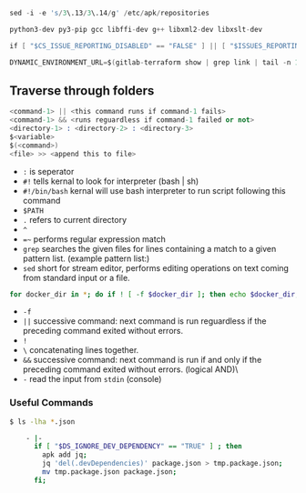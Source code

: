 
``` s
sed -i -e 's/3\.13/3\.14/g' /etc/apk/repositories

python3-dev py3-pip gcc libffi-dev g++ libxml2-dev libxslt-dev

if [ "$CS_ISSUE_REPORTING_DISABLED" == "FALSE" ] || [ "$ISSUES_REPORTING_ENABLE" == "TRUE" ] ; then post_issues ; fi

DYNAMIC_ENVIRONMENT_URL=$(gitlab-terraform show | grep link | tail -n 1 | cut -d '"' -f 2)


```

## Traverse through folders


``` s
<command-1> || <this command runs if command-1 fails>
<command-1> && <runs reguardless if command-1 failed or not>
<directory-1> : <directory-2> : <directory-3>
$<variable>
$(<command>)
<file> >> <append this to file>

```

- `:` is seperator
- `#!` tells kernal to look for interpreter (bash | sh)
- `#!/bin/bash` kernal will use bash interpreter to run script following this command
- `$PATH`
- `.` refers to current directory
- `^` 
- `=~` performs regular expression match
- `grep` searches the given files for lines containing a match to a given pattern list. (example pattern list:)
- `sed` short for stream editor, performs editing operations on text coming from standard input or a file.

``` bash
for docker_dir in *; do if ! [ -f $docker_dir ]; then echo $docker_dir;  cd $docker_dir; hadolint --failure-threshold warning Dockerfile || FAILURE_COUNT=$((FAILURE_COUNT+1)); cd ..; fi; done;
```
- `-f` 
- `||` successive command: next command is run reguardless if the preceding command exited without errors. 
- `!` 
- `\` concatenating lines together.
- `&&` successive command: next command is run if and only if the preceding command exited without errors. (logical AND)\
- `-` read the input from `stdin` (console)


### Useful Commands
``` bash
$ ls -lha *.json
```

```bash
    - |-
      if [ "$DS_IGNORE_DEV_DEPENDENCY" == "TRUE" ] ; then
        apk add jq;
        jq 'del(.devDependencies)' package.json > tmp.package.json;
        mv tmp.package.json package.json;
      fi;
```
